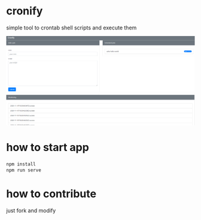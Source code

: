 # cronify
simple tool to crontab shell scripts and execute them

![demo](demo.PNG)
![demo1](demo1.PNG)

# how to start app

```
npm install
npm run serve
```

# how to contribute

just fork and modify
